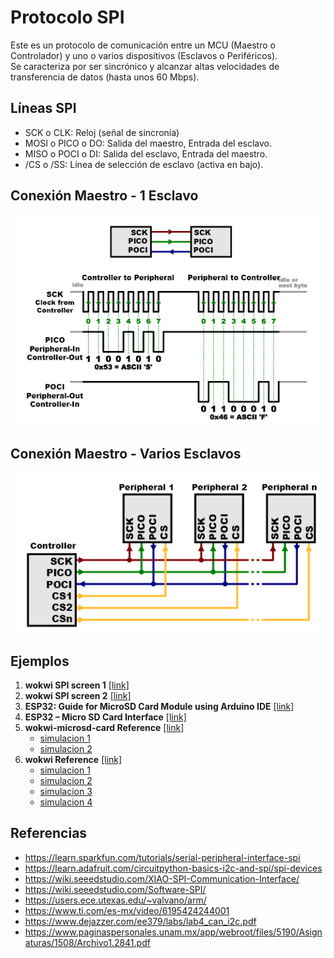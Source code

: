 # Protocolo SPI

Este es un protocolo de comunicación entre un MCU (Maestro o Controlador) y uno o varios dispositivos (Esclavos o Periféricos).<br>
Se caracteriza por ser sincrónico y alcanzar altas velocidades de transferencia de datos (hasta unos 60 Mbps).

## Líneas SPI

* SCK o CLK: Reloj (señal de sincronía)
* MOSI o PICO o DO: Salida del maestro, Entrada del esclavo.
* MISO o POCI o DI: Salida del esclavo, Entrada del maestro.
* /CS o /SS: Línea de selección de esclavo (activa en bajo).

## Conexión Maestro - 1 Esclavo

![Maestro - 1 Esclavo](SPI-Master1Slave.png)

## Conexión Maestro - Varios Esclavos

![Maestro - Múltiples Esclavos](SPI-MasterMSlave.png)

## Ejemplos

1. **wokwi SPI screen 1** [[link]](https://wokwi.com/projects/389142490169497601)
2. **wokwi SPI screen 2** [[link]](https://wokwi.com/projects/409312856465230849)
3. **ESP32: Guide for MicroSD Card Module using Arduino IDE** [[link]](https://randomnerdtutorials.com/esp32-microsd-card-arduino/)
4. **ESP32 – Micro SD Card Interface** [[link]](https://www.instructables.com/ESP32-Micro-SD-Card-Interface/)
5. **wokwi-microsd-card Reference** [[link]](https://docs.wokwi.com/parts/wokwi-microsd-card)
   * [simulacion 1](https://wokwi.com/projects/310542489623724609)
   * [simulacion 2](https://wokwi.com/projects/310692660849410626)
6. **wokwi Reference** [[link]](https://docs.wokwi.com/parts/wokwi-ili9341)
   * [simulacion 1](https://wokwi.com/projects/307567201804616256)
   * [simulacion 2](https://wokwi.com/projects/307567963154678338)
   * [simulacion 3](https://wokwi.com/projects/307664460274729536)
   * [simulacion 4](https://wokwi.com/projects/308022099088245312)

## Referencias

* https://learn.sparkfun.com/tutorials/serial-peripheral-interface-spi
* https://learn.adafruit.com/circuitpython-basics-i2c-and-spi/spi-devices
* https://wiki.seeedstudio.com/XIAO-SPI-Communication-Interface/
* https://wiki.seeedstudio.com/Software-SPI/
* https://users.ece.utexas.edu/~valvano/arm/
* https://www.ti.com/es-mx/video/6195424244001
* https://www.dejazzer.com/ee379/labs/lab4_can_i2c.pdf
* https://www.paginaspersonales.unam.mx/app/webroot/files/5190/Asignaturas/1508/Archivo1.2841.pdf
